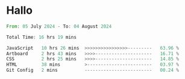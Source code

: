 # Hallo
<!--START_SECTION:waka-->

```rust
From: 05 July 2024 - To: 04 August 2024

Total Time: 16 hrs 19 mins

JavaScript   10 hrs 26 mins  >>>>>>>>>>>>>>>>---------   63.96 %
Artboard     2 hrs 43 mins   >>>>---------------------   16.71 %
CSS          2 hrs 25 mins   >>>>---------------------   14.85 %
HTML         38 mins         >------------------------   03.97 %
Git Config   2 mins          -------------------------   00.24 %
```

<!--END_SECTION:waka-->

